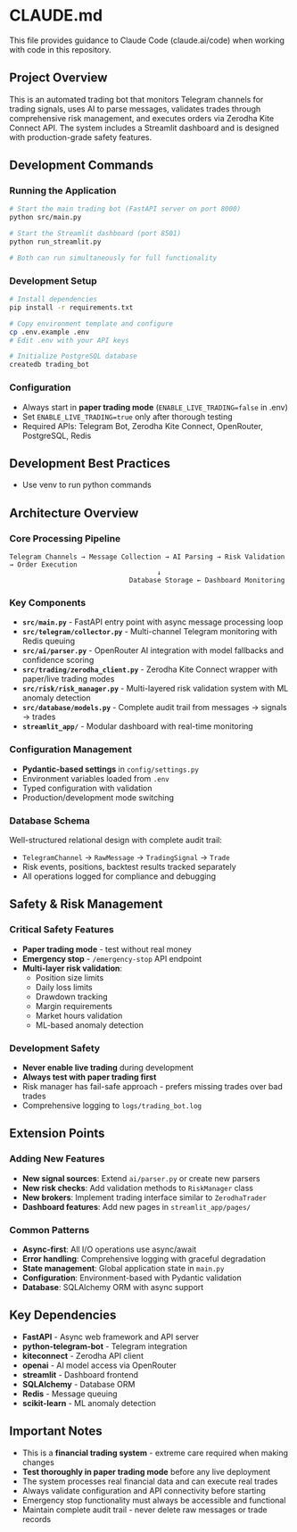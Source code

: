 # CLAUDE.md

This file provides guidance to Claude Code (claude.ai/code) when working with code in this repository.

## Project Overview

This is an automated trading bot that monitors Telegram channels for trading signals, uses AI to parse messages, validates trades through comprehensive risk management, and executes orders via Zerodha Kite Connect API. The system includes a Streamlit dashboard and is designed with production-grade safety features.

## Development Commands

### Running the Application
```bash
# Start the main trading bot (FastAPI server on port 8000)
python src/main.py

# Start the Streamlit dashboard (port 8501) 
python run_streamlit.py

# Both can run simultaneously for full functionality
```

### Development Setup
```bash
# Install dependencies
pip install -r requirements.txt

# Copy environment template and configure
cp .env.example .env
# Edit .env with your API keys

# Initialize PostgreSQL database
createdb trading_bot
```

### Configuration
- Always start in **paper trading mode** (`ENABLE_LIVE_TRADING=false` in .env)
- Set `ENABLE_LIVE_TRADING=true` only after thorough testing
- Required APIs: Telegram Bot, Zerodha Kite Connect, OpenRouter, PostgreSQL, Redis

## Development Best Practices

- Use venv to run python commands

## Architecture Overview

### Core Processing Pipeline
```
Telegram Channels → Message Collection → AI Parsing → Risk Validation → Order Execution
                                     ↓
                              Database Storage ← Dashboard Monitoring
```

### Key Components
- **`src/main.py`** - FastAPI entry point with async message processing loop
- **`src/telegram/collector.py`** - Multi-channel Telegram monitoring with Redis queuing
- **`src/ai/parser.py`** - OpenRouter AI integration with model fallbacks and confidence scoring
- **`src/trading/zerodha_client.py`** - Zerodha Kite Connect wrapper with paper/live trading modes
- **`src/risk/risk_manager.py`** - Multi-layered risk validation system with ML anomaly detection
- **`src/database/models.py`** - Complete audit trail from messages → signals → trades
- **`streamlit_app/`** - Modular dashboard with real-time monitoring

### Configuration Management
- **Pydantic-based settings** in `config/settings.py`
- Environment variables loaded from `.env`
- Typed configuration with validation
- Production/development mode switching

### Database Schema
Well-structured relational design with complete audit trail:
- `TelegramChannel` → `RawMessage` → `TradingSignal` → `Trade`
- Risk events, positions, backtest results tracked separately
- All operations logged for compliance and debugging

## Safety & Risk Management

### Critical Safety Features
- **Paper trading mode** - test without real money
- **Emergency stop** - `/emergency-stop` API endpoint
- **Multi-layer risk validation**:
  - Position size limits
  - Daily loss limits
  - Drawdown tracking
  - Margin requirements
  - Market hours validation
  - ML-based anomaly detection

### Development Safety
- **Never enable live trading** during development
- **Always test with paper trading first**
- Risk manager has fail-safe approach - prefers missing trades over bad trades
- Comprehensive logging to `logs/trading_bot.log`

## Extension Points

### Adding New Features
- **New signal sources**: Extend `ai/parser.py` or create new parsers
- **New risk checks**: Add validation methods to `RiskManager` class
- **New brokers**: Implement trading interface similar to `ZerodhaTrader`
- **Dashboard features**: Add new pages in `streamlit_app/pages/`

### Common Patterns
- **Async-first**: All I/O operations use async/await
- **Error handling**: Comprehensive logging with graceful degradation
- **State management**: Global application state in `main.py`
- **Configuration**: Environment-based with Pydantic validation
- **Database**: SQLAlchemy ORM with async support

## Key Dependencies

- **FastAPI** - Async web framework and API server
- **python-telegram-bot** - Telegram integration
- **kiteconnect** - Zerodha API client  
- **openai** - AI model access via OpenRouter
- **streamlit** - Dashboard frontend
- **SQLAlchemy** - Database ORM
- **Redis** - Message queuing
- **scikit-learn** - ML anomaly detection

## Important Notes

- This is a **financial trading system** - extreme care required when making changes
- **Test thoroughly in paper trading mode** before any live deployment
- The system processes real financial data and can execute real trades
- Always validate configuration and API connectivity before starting
- Emergency stop functionality must always be accessible and functional
- Maintain complete audit trail - never delete raw messages or trade records